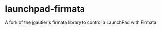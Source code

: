 launchpad-firmata
=================

A fork of the jgautier's firmata library to control a LaunchPad with Firmata
